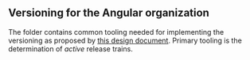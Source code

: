## Versioning for the Angular organization

The folder contains common tooling needed for implementing the versioning as proposed
by [this design document](https://docs.google.com/document/d/197kVillDwx-RZtSVOBtPb4BBIAw0E9RT3q3v6DZkykU).
Primary tooling is the determination of _active_ release trains.
